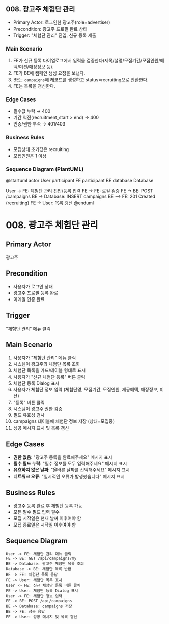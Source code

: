 ## 008. 광고주 체험단 관리

- Primary Actor: 로그인한 광고주(role=advertiser)
- Precondition: 광고주 프로필 완료 상태
- Trigger: "체험단 관리" 진입, 신규 등록 제출

### Main Scenario
1. FE가 신규 등록 다이얼로그에서 입력을 검증한다(제목/설명/모집기간/모집인원/혜택/미션/매장정보 등).
2. FE가 BE에 캠페인 생성 요청을 보낸다.
3. BE는 `campaigns`에 레코드를 생성하고 status=recruiting으로 반환한다.
4. FE는 목록을 갱신한다.

### Edge Cases
- 필수값 누락 → 400
- 기간 역전(recruitment_start > end) → 400
- 인증/권한 부족 → 401/403

### Business Rules
- 모집상태 초기값은 recruiting
- 모집인원은 1 이상

### Sequence Diagram (PlantUML)
@startuml
actor User
participant FE
participant BE
database Database

User -> FE: 체험단 관리 진입/등록 입력
FE -> FE: 로컬 검증
FE -> BE: POST /campaigns
BE -> Database: INSERT campaigns
BE --> FE: 201 Created (recruiting)
FE -> User: 목록 갱신
@enduml

# 008. 광고주 체험단 관리

## Primary Actor
광고주

## Precondition
- 사용자가 로그인 상태
- 광고주 프로필 등록 완료
- 이메일 인증 완료

## Trigger
"체험단 관리" 메뉴 클릭

## Main Scenario
1. 사용자가 "체험단 관리" 메뉴 클릭
2. 시스템이 광고주의 체험단 목록 조회
3. 체험단 목록을 카드/테이블 형태로 표시
4. 사용자가 "신규 체험단 등록" 버튼 클릭
5. 체험단 등록 Dialog 표시
6. 사용자가 체험단 정보 입력 (체험단명, 모집기간, 모집인원, 제공혜택, 매장정보, 미션)
7. "등록" 버튼 클릭
8. 시스템이 광고주 권한 검증
9. 필드 유효성 검사
10. campaigns 테이블에 체험단 정보 저장 (상태=모집중)
11. 성공 메시지 표시 및 목록 갱신

## Edge Cases
- **권한 없음**: "광고주 등록을 완료해주세요" 메시지 표시
- **필수 필드 누락**: "필수 정보를 모두 입력해주세요" 메시지 표시
- **유효하지 않은 날짜**: "올바른 날짜를 선택해주세요" 메시지 표시
- **네트워크 오류**: "일시적인 오류가 발생했습니다" 메시지 표시

## Business Rules
- 광고주 등록 완료 후 체험단 등록 가능
- 모든 필수 필드 입력 필수
- 모집 시작일은 현재 날짜 이후여야 함
- 모집 종료일은 시작일 이후여야 함

## Sequence Diagram
```plantuml
User -> FE: 체험단 관리 메뉴 클릭
FE -> BE: GET /api/campaigns/my
BE -> Database: 광고주 체험단 목록 조회
Database -> BE: 체험단 목록 반환
BE -> FE: 체험단 목록 응답
FE -> User: 체험단 목록 표시
User -> FE: 신규 체험단 등록 버튼 클릭
FE -> User: 체험단 등록 Dialog 표시
User -> FE: 체험단 정보 입력
FE -> BE: POST /api/campaigns
BE -> Database: campaigns 저장
BE -> FE: 성공 응답
FE -> User: 성공 메시지 및 목록 갱신
```